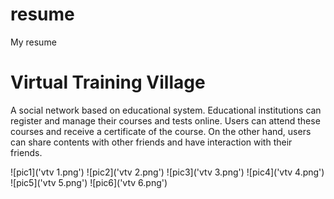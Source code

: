 # resume
My resume

# Virtual Training Village
A social network based on educational system.
Educational institutions can register and manage their courses and tests online.
Users can attend these courses and receive a certificate of the course.
On the other hand, users can share contents with other friends and have interaction with their friends.

![pic1]('vtv 1.png')
![pic2]('vtv 2.png')
![pic3]('vtv 3.png')
![pic4]('vtv 4.png')
![pic5]('vtv 5.png')
![pic6]('vtv 6.png')
